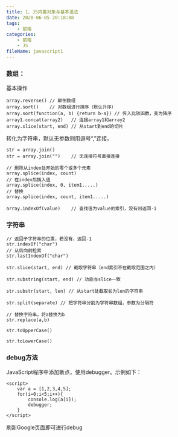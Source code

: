 ```yaml
---
title: 1、JS内置对象与基本语法
date: 2020-06-05 20:18:08
tags:
	- 前端
categories:
	- 前端
	- JS
fileName: javascript1
---
```


### 数组：

基本操作

```
array.reverse()	// 颠倒数组
array.sort()	// 对数组进行排序（默认升序）
array.sort(function(a, b) {return b-a})	// 传入比较函数，变为降序
array1.concat(array2)	// 连接array1和array2
array.slice(start, end)	// 从start到end的切片
```



转化为字符串，默认无参数则用逗号“,”连接。

```
str = array.join()
str = array.join("")	// 无连接符号直接连接
```



```
// 删除从index处开始的零个或多个元素
array.splice(index, count)
// 在index后插入值
array.splice(index, 0, item1.....)
// 替换
array.splice(index, count, item1.....)
```



```
array.indexOf(value)	// 查找值为value的索引，没有则返回-1
```



### 字符串

```
// 返回子字符串的位置，若没有，返回-1
str.indexOf("char")
// 从后向前检索
str.lastIndexOf("char")
```



```
str.slice(start, end) // 截取字符串（end索引不在截取范围之内）

str.substring(start, end) // 功能与slice一致

str.substr(start, len) // 从start处截取长为len的字符串
```



```
str.split(separate) // 把字符串分割为字符串数组，参数为分隔符

// 替换字符串，将a替换为b
str.replace(a,b)
```



```
str.toUpperCase()

str.toLowerCase()
```





### debug方法

JavaScript程序中添加断点，使用debugger。示例如下：

```
<script>
    var a = [1,2,3,4,5];
    for(i=0;i<5;i++){
        console.log(a[i]);
        debugger;
    }
</script>
```

刷新Google页面即可进行debug



